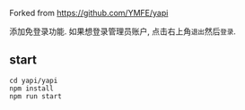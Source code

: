 Forked from https://github.com/YMFE/yapi
 
添加免登录功能. 如果想登录管理员账户, 点击右上角`退出`然后`登录`.

## start
```
cd yapi/yapi
npm install 
npm run start
```

